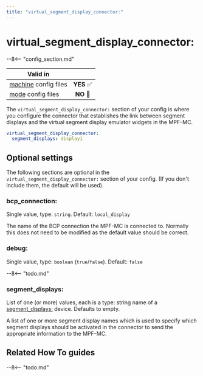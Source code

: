 ```yaml
---
title: "virtual_segment_display_connector:"
---
```


# virtual_segment_display_connector:


--8<-- "config_section.md"

| Valid in | |
|-----|:----:|
|[machine](instructions/machine_config.md) config files |**YES** :white_check_mark:|
|[mode](instructions/mode_config.md) config files|**NO** :no_entry_sign:|

The `virtual_segment_display_connector:` section of your config is where
you configure the connector that establishes the link between segment
displays and the virtual segment display emulator widgets in the MPF-MC.

``` yaml
virtual_segment_display_connector:
  segment_displays: display1
```

## Optional settings

The following sections are optional in the
`virtual_segment_display_connector:` section of your config. (If you
don't include them, the default will be used).

### bcp_connection:

Single value, type: `string`. Default: `local_display`

The name of the BCP connection the MPF-MC is connected to. Normally this
does not need to be modified as the default value should be correct.

### debug:

Single value, type: `boolean` (`true`/`false`). Default: `false`

--8<-- "todo.md"

### segment_displays:

List of one (or more) values, each is a type: string name of a
[segment_displays:](segment_displays.md)
device. Defaults to empty.

A list of one or more segment display names which is used to specify
which segment displays should be activated in the connector to send the
appropriate information to the MPF-MC.

## Related How To guides

--8<-- "todo.md"
